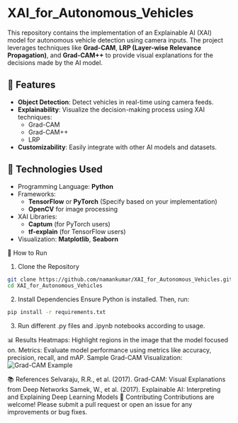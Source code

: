 # XAI_for_Autonomous_Vehicles

This repository contains the implementation of an Explainable AI (XAI) model for autonomous vehicle detection using camera inputs. The project leverages techniques like **Grad-CAM**, **LRP (Layer-wise Relevance Propagation)**, and **Grad-CAM++** to provide visual explanations for the decisions made by the AI model.

## 📌 Features
- **Object Detection**: Detect vehicles in real-time using camera feeds.
- **Explainability**: Visualize the decision-making process using XAI techniques:
  - Grad-CAM
  - Grad-CAM++
  - LRP
- **Customizability**: Easily integrate with other AI models and datasets.

## 🔧 Technologies Used
- Programming Language: **Python**
- Frameworks:
  - **TensorFlow** or **PyTorch** (Specify based on your implementation)
  - **OpenCV** for image processing
- XAI Libraries:
  - **Captum** (for PyTorch users)
  - **tf-explain** (for TensorFlow users)
- Visualization: **Matplotlib**, **Seaborn**

🚀 How to Run
1. Clone the Repository
```bash
git clone https://github.com/namankumar/XAI_for_Autonomous_Vehicles.git
cd XAI_for_Autonomous_Vehicles
```

2. Install Dependencies
Ensure Python is installed. Then, run:
```bash
pip install -r requirements.txt
```

3. Run different .py files and .ipynb notebooks according to usage.

📊 Results
Heatmaps: Highlight regions in the image that the model focused on.
Metrics: Evaluate model performance using metrics like accuracy, precision, recall, and mAP.
Sample Grad-CAM Visualization:
![Grad-CAM Example]([https://your-image-hosting-link.com/image.png](https://drive.google.com/file/d/1jLZOSYfv4au_6q8YCI0iyiqhXW_EV8pt/view?usp=sharing))

📚 References
Selvaraju, R.R., et al. (2017). Grad-CAM: Visual Explanations from Deep Networks
Samek, W., et al. (2017). Explainable AI: Interpreting and Explaining Deep Learning Models
🤝 Contributing
Contributions are welcome! Please submit a pull request or open an issue for any improvements or bug fixes.



